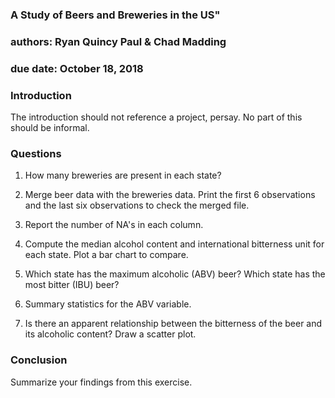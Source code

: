 ### A Study of Beers and Breweries in the US"
### authors: Ryan Quincy Paul & Chad Madding
### due date: October 18, 2018


### Introduction

The introduction should not reference a project, persay. No part of this should be informal.

### Questions

   1. How many breweries are present in each state?
   
   2. Merge beer data with the breweries data. Print the first 6 observations and the last six observations to check the merged file.
   
   3. Report the number of NA's in each column.
   
   4. Compute the median alcohol content and international bitterness unit for each state. Plot a bar chart to compare.
   
   5. Which state has the maximum alcoholic (ABV) beer? Which state has the most bitter (IBU) beer?
   
   6. Summary statistics for the ABV variable.
   
   7. Is there an apparent relationship between the bitterness of the beer and its alcoholic content? Draw a scatter plot.
   
### Conclusion

Summarize your findings from this exercise.
